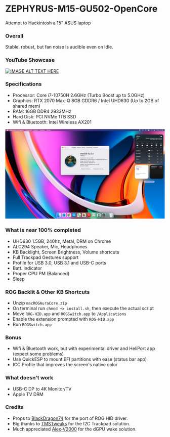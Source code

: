 # ZEPHYRUS-M15-GU502-OpenCore
Attempt to Hackintosh a 15" ASUS laptop

### Overall
Stable, robust, but fan noise is audible even on Idle.

### YouTube Showcase
[![IMAGE ALT TEXT HERE](https://img.youtube.com/vi/wrfeickuYWI/0.jpg)](https://www.youtube.com/watch?v=wrfeickuYWI)

### Specifications
* Processor: Core i7-10750H 2.6GHz (Turbo Boost up to 5.0GHz)
* Graphics: RTX 2070 Max-Q 8GB GDDR6 / Intel UHD630 (Up to 2GB of shared mem)
* RAM: 16GB DDR4 2933MHz
* Hard Disk: PCI NVMe 1TB SSD
* Wifi & Bluetooth: Intel Wireless AX201

![About](https://raw.githubusercontent.com/dkoluris/ZEPHYRUS-M15-GU502-OpenCore/master/Screenshots/about.jpg)

### What is near 100% completed
* UHD630 1.5GB, 240hz, Metal, DRM on Chrome
* ALC294 Speaker, Mic, Headphones
* KB Backlight, Screen Brightness, Volume shortcuts
* Full Trackpad Gestures support
* Profile for USB 3.0, USB 3.1 and USB-C ports
* Batt. indicator
* Proper CPU PM (Balanced)
* Sleep

### ROG Backlit & Other KB Shortcuts
* Unzip `macROGAuraCore.zip`
* On terminal run `chmod +x install.sh`, then execute the actual script
* Move `ROG-HID.app` and `ROGSwitch.app` to `/Applications`
* Enable the extension prompted with `ROG-HID.app`
* Run `ROGSwitch.app`

### Bonus
* Wifi & Bluetooth work, but with experimental driver and HeliPort app (expect some problems)
* Use QuickESP to mount EFI partitions with ease (status bar app)
* ICC Profile that improves the screen's native color

### What doesn't work
* USB-C DP to 4K Monitor/TV
* Apple TV DRM

### Credits
* Props to <a href="https://github.com/black-dragon74">BlackDragon74</a> for the port of ROG HID driver.
* Big thanks to <a href="https://www.tmstweaks.com">TMSTweaks</a> for the I2C Trackpad solution.
* Much appreciated <a href="https://github.com/Alex-V2000">Alex-V2000</a> for the dGPU wake solution.
